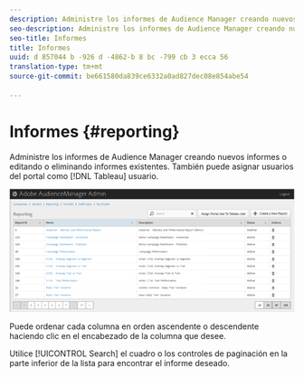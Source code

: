 ```yaml
---
description: Administre los informes de Audience Manager creando nuevos informes o editando o eliminando informes existentes. También puede asignar un usuario de portal como usuario Tableau.
seo-description: Administre los informes de Audience Manager creando nuevos informes o editando o eliminando informes existentes. También puede asignar un usuario de portal como usuario Tableau.
seo-title: Informes
title: Informes
uuid: d 857044 b -926 d -4862-b 8 bc -799 cb 3 ecca 56
translation-type: tm+mt
source-git-commit: be661580da839ce6332a0ad827dec08e854abe54

---
```



# Informes {#reporting}

Administre los informes de Audience Manager creando nuevos informes o editando o eliminando informes existentes. También puede asignar usuarios del portal como [!DNL Tableau] usuario.

<!-- c_reporting.xml -->

![](assets/reporting.png)

Puede ordenar cada columna en orden ascendente o descendente haciendo clic en el encabezado de la columna que desee.

Utilice [!UICONTROL Search] el cuadro o los controles de paginación en la parte inferior de la lista para encontrar el informe deseado.
